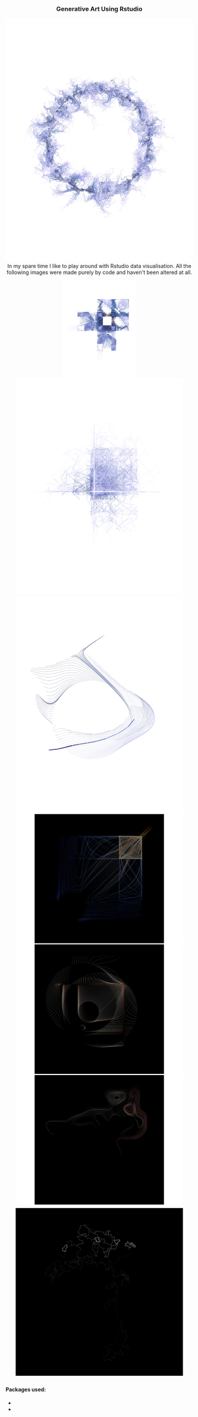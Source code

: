 
### <p align=center> <b>Generative Art Using Rstudio
</b>
</p>


<p align="center">
  <img  src="img/9.jpg">
  <br>
 In my spare time I like to play around with Rstudio data visualisation. All the following images were made purely by code and haven't been altered at all.
</p>

<p align="center">
 <img  src="img/8.jpg" width="200" >
 <br>
  <img  src="img/6.jpg" width="450" >
  <br>
  <img  src="img/7.jpg" width="450">
  <br>
   <img  src="img/2.jpg" width="450" >
   <br>
    <img  src="img/3.jpg" width="450">
    <br>
     <img  src="img/1.jpg" width="450">
     <br>
       <img  src="img/10.jpeg" width="450">
  <br>
  </p>


#### Packages used:
- 
- 